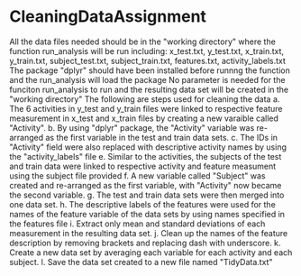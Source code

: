 # CleaningDataAssignment
All the data files needed should be in the "working directory" where the function run_analysis will be run including: x_test.txt, y_test.txt, x_train.txt, y_train.txt, subject_test.txt, subject_train.txt, features.txt, activity_labels.txt
The package "dplyr" should have been installed before runnng the function and the run_analysis will load the package
No parameter is needed for the funciton run_analysis to run and the resulting data set will be created in the "working directory"
The following are steps used for cleaning the data
a. The 6 activities in y_test and y_train files were linked to respective feature measurement in x_test and x_train files by creating a new varaible called "Activity".
b. By using "dplyr" package, the "Activity" variable was re-arranged as the first variable in the test and train data sets.
c. The IDs in "Activity" field were also replaced with descriptive activity names by using the "activity_labels" file
e. Similar to the activities, the subjects of the test and train data were linked to respective activity and feature measument using the subject file provided
f. A new variable called "Subject" was created and re-arranged as the first variable, with "Activity" now became the second variable.
g. The test and train data sets were then merged into one data set.
h. The descriptive labels of the features were used for the names of the feature variable of the data sets by using names specified in the features file
i. Extract only mean and standard deviations of each measurement in the resulting data set.
j. Clean up the names of the feature description by removing brackets and replacing dash with underscore.
k. Create a new data set by averaging each variable for each activity and each subject.
l. Save the data set created to a new file named "TidyData.txt"
